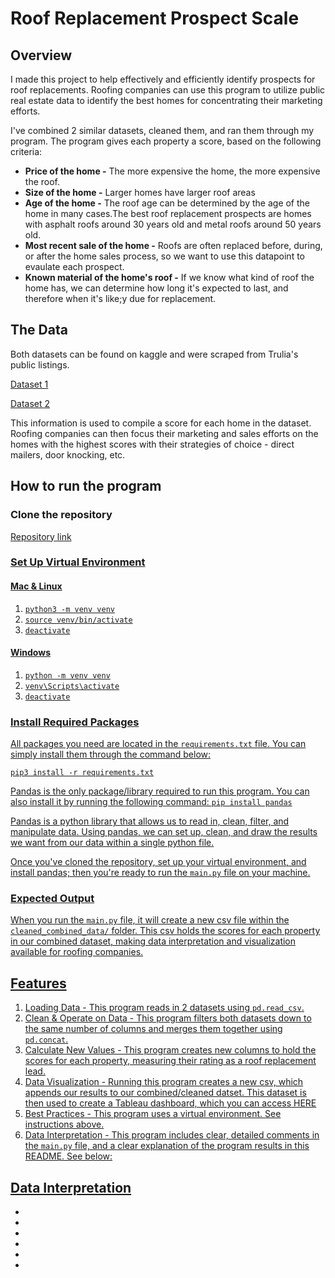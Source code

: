 <h1>Roof Replacement Prospect Scale</h1>

<h2>Overview</h2>
<p>I made this project to help effectively and efficiently identify prospects for roof replacements. Roofing companies can use this program to utilize public real estate data to identify the best homes for concentrating their marketing efforts.</p>

<p>I've combined 2 similar datasets, cleaned them, and ran them through my program. The program gives each property a score, based on the following criteria:</p>
  <ul>
    <li><strong>Price of the home -</strong> The more expensive the home, the more expensive the roof.</li>
    <li><strong>Size of the home -</strong> Larger homes have larger roof areas</li>
    <li><strong>Age of the home -</strong> The roof age can be determined by the age of the home in many cases.The best roof replacement prospects are homes with asphalt roofs around 30 years old and metal roofs around 50 years old.</li>
    <li><strong>Most recent sale of the home -</strong> Roofs are often replaced before, during, or after the home sales process, so we want to use this datapoint to evaulate each prospect.</li>
    <li><strong>Known material of the home's roof -</strong> If we know what kind of roof the home has, we can determine how long it's expected to last, and therefore when it's like;y due for replacement.</li>
  </ul>

<h2>The Data</h2>

<p>Both datasets can be found on kaggle and were scraped from Trulia's public listings.</p>
<p><a href="https://www.kaggle.com/datasets/promptcloud/trulia-property-listing-dataset-2020" target="_blank">Dataset 1</a></p>

<p><a href="https://www.kaggle.com/datasets/promptcloud/real-estate-data-from-trulia" target="_blank">Dataset 2</a></p>

<p>This information is used to compile a score for each home in the dataset. Roofing companies can then focus their marketing and sales efforts on the homes with the highest scores with their strategies of choice - direct mailers, door knocking, etc.</p>


<h2>How to run the program</h2>

<h3>Clone the repository</h3>

<p><a href="https://github.com/ctroutman23/roof-replacement-prospect-scale" target="_blank">Repository link</a</p>


<h3>Set Up Virtual Environment</h3>

<h4>Mac & Linux</h4>
<ol>                            
    <li><code>python3 -m venv venv</code></li>            
    <li><code>source venv/bin/activate</code></li>
    <li><code>deactivate</code></li>
</ol>
<h4>Windows</h4>  
<ol>
    <li><code>python -m venv venv</code></li>
    <li><code>venv\Scripts\activate</code></li>
    <li><code>deactivate</code></li>
</ol>


<h3>Install Required Packages</h3>

<p>All packages you need are located in the <code>requirements.txt</code> file. You can simply install them through the command below:</p>

<code>pip3 install -r requirements.txt</code>

<p>Pandas is the only package/library required to run this program. You can also install it by running the following command: <code>pip install pandas</code></p>

<p>Pandas is a python library that allows us to read in, clean, filter, and manipulate data. Using pandas, we can set up, clean, and draw the results we want from our data within a single python file.</p>

<p>Once you've cloned the repository, set up your virtual environment, and install pandas; then you're ready to run the <code>main.py</code> file on your machine.</p>


<h3>Expected Output</h3>
<p>When you run the <code>main.py</code> file, it will create a new csv file 
within the <code>cleaned_combined_data/</code> folder. This csv holds the scores for each 
property in our combined dataset, making data interpretation and visualization available for roofing companies.</p>

<h2>Features</h2>

<ol>
    <li>Loading Data - This program reads in 2 datasets using <code>pd.read_csv</code>.</li>
    <li>Clean & Operate on Data - This program filters both datasets down to the same number of columns and merges them together using <code>pd.concat</code>.</li>
    <li>Calculate New Values - This program creates new columns to hold the scores for each property, 
    measuring their rating as a roof replacement lead.</li>
    <li>Data Visualization - Running this program creates a new csv, which appends our results to 
    our combined/cleaned datset. This dataset is then used to create a Tableau dashboard, which you can access<a href='https://public.tableau.com/views/RoofReplacementProspectScale/Dashboard1?:language=en-US&:sid=&:redirect=auth&:display_count=n&:origin=viz_share_link' target="_blank"> HERE</a</li>
    <li>Best Practices - This program uses a virtual environment. See instructions above.</li>
    <li>Data Interpretation - This program includes clear, detailed comments in the 
    <code>main.py</code> file, and a clear explanation of the program results in this README. See below: </li>
</ol>


<h2>Data Interpretation</h2>
  <ul>
    <li></li>
    <li></li>
    <li></li>
    <li></li>
    <li></li>
    <li></li>
  </ul>






